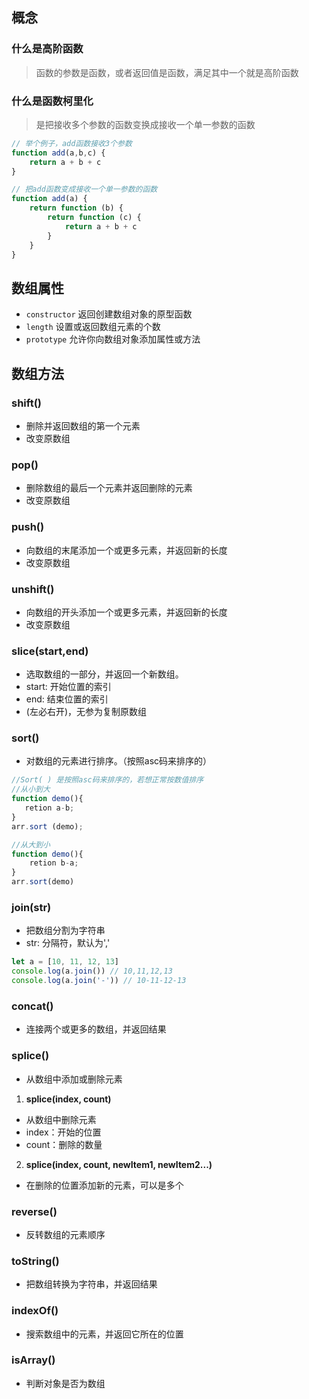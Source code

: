 <!--
 * @Author: cwg
 * @Date: 2022-12-22 21:01:00
 * @LastEditors: cwg
 * @LastEditTime: 2022-12-22 21:05:05
 * @Description: 数组
-->

## 概念

### 什么是高阶函数
> 函数的参数是函数，或者返回值是函数，满足其中一个就是高阶函数 

### 什么是函数柯里化
> 是把接收多个参数的函数变换成接收一个单一参数的函数

```js
// 举个例子，add函数接收3个参数
function add(a,b,c) {
    return a + b + c
}

// 把add函数变成接收一个单一参数的函数
function add(a) {
    return function (b) {
        return function (c) {
            return a + b + c
        }
    }
}
```

## 数组属性
* `constructor` 返回创建数组对象的原型函数
* `length` 设置或返回数组元素的个数
* `prototype` 允许你向数组对象添加属性或方法


## 数组方法
### shift()
* 删除并返回数组的第一个元素
* 改变原数组

### pop()
* 删除数组的最后一个元素并返回删除的元素
* 改变原数组

### push()
* 向数组的末尾添加一个或更多元素，并返回新的长度
* 改变原数组

### unshift()
* 向数组的开头添加一个或更多元素，并返回新的长度
* 改变原数组
  
### slice(start,end)
* 选取数组的一部分，并返回一个新数组。
* start: 开始位置的索引
* end: 结束位置的索引
* (左必右开)，无参为复制原数组

### sort()
* 对数组的元素进行排序。（按照asc码来排序的）
```js
//Sort( ) 是按照asc码来排序的，若想正常按数值排序
//从小到大
function demo(){                      
   retion a-b;
}
arr.sort (demo);

//从大到小
function demo(){
    retion b-a;
}
arr.sort(demo)
```

### join(str)
* 把数组分割为字符串
* str:  分隔符，默认为','
```js
let a = [10, 11, 12, 13]
console.log(a.join()) // 10,11,12,13
console.log(a.join('-')) // 10-11-12-13
```

### concat()
* 连接两个或更多的数组，并返回结果

### splice()
* 从数组中添加或删除元素
1. **splice(index, count)**
  * 从数组中删除元素
  * index：开始的位置
  * count：删除的数量
2. **splice(index, count, newItem1, newItem2...)**
  * 在删除的位置添加新的元素，可以是多个

### reverse()
* 反转数组的元素顺序

### toString()
* 把数组转换为字符串，并返回结果

### indexOf()
* 搜索数组中的元素，并返回它所在的位置

### isArray()
* 判断对象是否为数组


